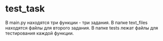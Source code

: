 # test_task
В main.py находятся три функции - три задания.
В папке text_files находятся файлы для второго задания.
В папке tests лежат файлы для тестирования каждой функции.
